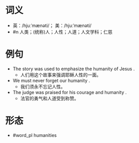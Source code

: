 # 词义
- 英：/hjuːˈmænəti/； 美：/hjuːˈmænəti/
- #n 人类；(统称)人；人性；人道；人文学科；仁慈
# 例句
- The story was used to emphasize the humanity of Jesus .
	- 人们用这个故事来强调耶稣人性的一面。
- We must never forget our humanity .
	- 我们须永不忘记人性。
- The judge was praised for his courage and humanity .
	- 法官的勇气和人道受到称赞。
# 形态
- #word_pl humanities
